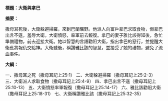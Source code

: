 **標題：大衛與拿巴**

**摘要：**

撒母耳死後，大衛躲避掃羅，來到巴蘭曠野。他派人向富戶拿巴求取食物，但拿巴出言不遜，羞辱大衛。大衛憤怒，率軍前去報復。拿巴的妻子雅比該得知後，急忙準備禮物，前去迎接大衛。她以智慧的言語勸阻大衛，指出拿巴的惡行，並提醒大衛應將報仇交給神。大衛聽後，稱讚雅比該的智慧，並接受了她的禮物，避免了流血事件。

**大綱：**

一、撒母耳之死（撒母耳記上25:1）
二、大衛躲避掃羅（撒母耳記上25:2-3）
三、大衛派人求取食物（撒母耳記上25:4-9）
四、拿巴出言不遜（撒母耳記上25:10-13）
五、大衛憤怒率軍報復（撒母耳記上25:14-17）
六、雅比該勸阻大衛（撒母耳記上25:18-31）
七、大衛稱讚雅比該（撒母耳記上25:32-35）